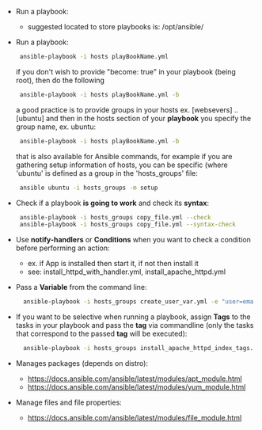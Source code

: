 * Run a playbook:
   -  suggested located to store playbooks is: /opt/ansible/
* Run a playbook:
   ```sh
    ansible-playbook -i hosts playBookName.yml
   ```
   if you don't wish to provide "become: true" in your playbook (being root), then do the following
   ```sh
    ansible-playbook -i hosts playBookName.yml -b
   ```
   a good practice is to provide groups in your hosts ex. [websevers] .. [ubuntu] and then in the hosts section of your **playbook** you specify the group name, ex. ubuntu:
   ```sh
    ansible-playbook -i hosts playBookName.yml -b
   ```
   that is also available for Ansible commands, for example if you are gathering setup information of hosts, you can be specific (where 'ubuntu' is defined as a group in the 'hosts_groups' file: 
   ```sh
    ansible ubuntu -i hosts_groups -m setup
   ```
* Check if a playbook **is going to work** and check its **syntax**:
   ```sh
    ansible-playbook -i hosts_groups copy_file.yml --check
    ansible-playbook -i hosts_groups copy_file.yml --syntax-check
   ```
   
* Use **notify-handlers** or **Conditions** when you want to check a condition before performing an action:
   -  ex. if App is installed then start it, if not then install it
   - see: install_httpd_with_handler.yml, install_apache_httpd.yml 

* Pass a **Variable** from the command line:
   ```sh
     ansible-playbook -i hosts_groups create_user_var.yml -e "user=emanuel"
   ```
* If you want to be selective when running a playbook, assign **Tags** to the tasks in your playbook and pass the **tag** via commandline (only the tasks that correspond to the passed **tag** will be executed):
   ```sh
     ansible-playbook -i hosts_groups install_apache_httpd_index_tags.yml --tags "start_apache"
   ```
* Manages packages (depends on distro):
   -  https://docs.ansible.com/ansible/latest/modules/apt_module.html
   -  https://docs.ansible.com/ansible/latest/modules/yum_module.html

* Manage files and file properties:
   -  https://docs.ansible.com/ansible/latest/modules/file_module.html
